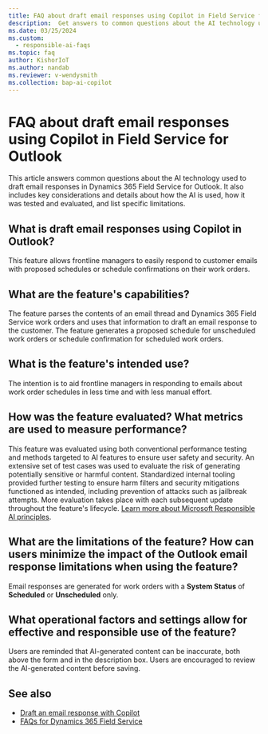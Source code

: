 ```yaml
---
title: FAQ about draft email responses using Copilot in Field Service for Outlook
description:  Get answers to common questions about the AI technology used to draft email responses in the Dynamics 365 Field Service for Outlook.
ms.date: 03/25/2024
ms.custom: 
  - responsible-ai-faqs
ms.topic: faq
author: KishorIoT
ms.author: nandab
ms.reviewer: v-wendysmith
ms.collection: bap-ai-copilot 
---
```


# FAQ about draft email responses using Copilot in Field Service for Outlook

This article answers common questions about the AI technology used to draft email responses in Dynamics 365 Field Service for Outlook. It also includes key considerations and details about how the AI is used, how it was tested and evaluated, and list specific limitations.

## What is draft email responses using Copilot in Outlook?

This feature allows frontline managers to easily respond to customer emails with proposed schedules or schedule confirmations on their work orders.

## What are the feature's capabilities?

The feature parses the contents of an email thread and Dynamics 365 Field Service work orders and uses that information to draft an email response to the customer. The feature generates a proposed schedule for unscheduled work orders or schedule confirmation for scheduled work orders.

## What is the feature's intended use?

The intention is to aid frontline managers in responding to emails about work order schedules in less time and with less manual effort.

## How was the feature evaluated? What metrics are used to measure performance?

This feature was evaluated using both conventional performance testing and methods targeted to AI features to ensure user safety and security. An extensive set of test cases was used to evaluate the risk of generating potentially sensitive or harmful content. Standardized internal tooling provided further testing to ensure harm filters and security mitigations functioned as intended, including prevention of attacks such as jailbreak attempts. More evaluation takes place with each subsequent update throughout the feature's lifecycle. [Learn more about Microsoft Responsible AI principles](https://www.microsoft.com/en-us/ai/responsible-ai).

## What are the limitations of the feature? How can users minimize the impact of the Outlook email response limitations when using the feature?

Email responses are generated for work orders with a **System Status** of **Scheduled** or **Unscheduled** only.

## What operational factors and settings allow for effective and responsible use of the feature?

Users are reminded that AI-generated content can be inaccurate, both above the form and in the description box. Users are encouraged to review the AI-generated content before saving.

## See also

- [Draft an email response with Copilot](flw-outlook.md#draft-an-email-response-with-copilot)
- [FAQs for Dynamics 365 Field Service](responsible-ai-overview.md)
